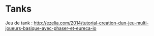 # Tanks
Jeu de tank : http://ezelia.com/2014/tutorial-creation-dun-jeu-multi-joueurs-basique-avec-phaser-et-eureca-io

